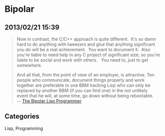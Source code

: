 # Bipolar
## 2013/02/21 15:39

> Now in contrast, the C/C++ approach is quite different. &nbsp;It's so damn 
> hard to do anything with tweezers and glue that anything significant you 
> do will be a real achievement. &nbsp;You want to document it. &nbsp;Also you're 
> liable to need help in any C project of significant size; so you're 
> liable to be social and work with others. &nbsp; You need to, just to get somewhere.
>  
> And all that, from the point of view of an employer, is attractive. Ten 
> people who communicate, document things properly and work together are 
> preferable to one BBM hacking Lisp who can only be replaced by another 
> BBM (if you can find one) in the not unlikely event that he will, at 
> some time, go down without being rebootable.  
> -- [The Bipolar Lisp Programmer][1]

[1]: http://www.lambdassociates.org/blog/bipolar.htm

## Categories
Lisp, Programming